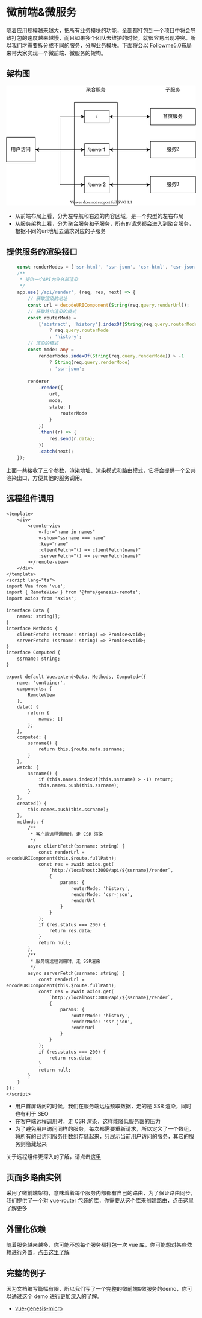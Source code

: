 # 微前端&微服务
随着应用规模越来越大，把所有业务模块的功能，全部都打包到一个项目中将会导致打包的速度越来越慢，而且如果多个团队去维护的时候，就很容易出现冲突。所以我们才需要拆分成不同的服务，分解业务模块。下面将会以 [Followme5.0](https://www.followme.com/?source=genesis)布局来带大家实现一个微前端、微服务的架构。

## 架构图
![服务流程图](./images/micro.drawio.svg)
- 从前端布局上看，分为左导航和右边的内容区域，是一个典型的左右布局
- 从服务架构上看，分为聚合服务和子服务，所有的请求都会进入到聚合服务，根据不同的url地址去请求对应的子服务

## 提供服务的渲染接口
```typescript
    const renderModes = ['ssr-html', 'ssr-json', 'csr-html', 'csr-json'];
    /**
     * 提供一个API允许外部渲染
     */
    app.use('/api/render', (req, res, next) => {
        // 获取渲染的地址
        const url = decodeURIComponent(String(req.query.renderUrl));
        // 获取路由渲染的模式
        const routerMode =
            ['abstract', 'history'].indexOf(String(req.query.routerMode)) > -1
                ? req.query.routerMode
                : 'history';
        // 渲染的模式
        const mode: any =
            renderModes.indexOf(String(req.query.renderMode)) > -1
                ? String(req.query.renderMode)
                : 'ssr-json';

        renderer
            .render({
                url,
                mode,
                state: {
                    routerMode
                }
            })
            .then((r) => {
                res.send(r.data);
            })
            .catch(next);
    });
```
上面一共接收了三个参数，渲染地址、渲染模式和路由模式，它将会提供一个公共渲染出口，方便其他的服务调用。

## 远程组件调用
```vue
<template>
    <div>
        <remote-view
            v-for="name in names"
            v-show="ssrname === name"
            :key="name"
            :clientFetch="() => clientFetch(name)"
            :serverFetch="() => serverFetch(name)"
        ></remote-view>
    </div>
</template>
<script lang="ts">
import Vue from 'vue';
import { RemoteView } from '@fmfe/genesis-remote';
import axios from 'axios';

interface Data {
    names: string[];
}
interface Methods {
    clientFetch: (ssrname: string) => Promise<void>;
    serverFetch: (ssrname: string) => Promise<void>;
}
interface Computed {
    ssrname: string;
}

export default Vue.extend<Data, Methods, Computed>({
    name: 'container',
    components: {
        RemoteView
    },
    data() {
        return {
            names: []
        };
    },
    computed: {
        ssrname() {
            return this.$route.meta.ssrname;
        }
    },
    watch: {
        ssrname() {
            if (this.names.indexOf(this.ssrname) > -1) return;
            this.names.push(this.ssrname);
        }
    },
    created() {
        this.names.push(this.ssrname);
    },
    methods: {
        /**
         * 客户端远程调用时，走 CSR 渲染
         */
        async clientFetch(ssrname: string) {
            const renderUrl = encodeURIComponent(this.$route.fullPath);
            const res = await axios.get(
                `http://localhost:3000/api/${ssrname}/render`,
                {
                    params: {
                        routerMode: 'history',
                        renderMode: 'csr-json',
                        renderUrl
                    }
                }
            );
            if (res.status === 200) {
                return res.data;
            }
            return null;
        },
        /**
         * 服务端远程调用时，走 SSR渲染
         */
        async serverFetch(ssrname: string) {
            const renderUrl = encodeURIComponent(this.$route.fullPath);
            const res = await axios.get(
                `http://localhost:3000/api/${ssrname}/render`,
                {
                    params: {
                        routerMode: 'history',
                        renderMode: 'ssr-json',
                        renderUrl
                    }
                }
            );
            if (res.status === 200) {
                return res.data;
            }
            return null;
        }
    }
});
</script>

```
- 用户首屏访问的时候，我们在服务端远程预取数据，走的是 SSR 渲染，同时也有利于 SEO
- 在客户端远程调用时，走 CSR 渲染，这样能降低服务器的压力
- 为了避免用户访问同样的服务，每次都需要重新请求，所以定义了一个数组，将所有的已访问服务用数组存储起来，只展示当前用户访问的服务，其它的服务则隐藏起来

关于远程组件更深入的了解，请点击[这里](../remote)

## 页面多路由实例
采用了微前端架构，意味着着每个服务内部都有自己的路由，为了保证路由同步，我们提供了一个对 vue-router 包装的库，你需要从这个库来创建路由，点击[这里](../app)了解更多

## 外置化依赖
随着服务越来越多，你可能不想每个服务都打包一次 vue 库，你可能想对某些依赖进行外置，[点击这里了解](../core/#钩子说明) 

## 完整的例子
因为文档编写篇幅有限，所以我们写了一个完整的微前端&微服务的demo，你可以通过这个 demo 进行更加深入的了解。
- [vue-genesis-micro](https://github.com/fmfe/vue-genesis-micro)